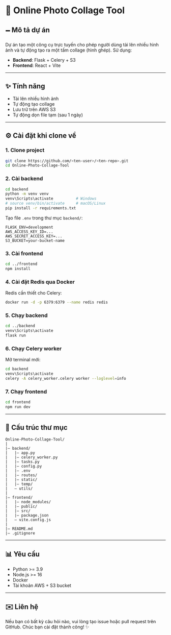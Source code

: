 # 📸 Online Photo Collage Tool

## 🗕️ Mô tả dự án

Dự án tạo một công cụ trực tuyến cho phép người dùng tải lên nhiều hình ảnh và tự động tạo ra một tấm collage (hình ghép). Sử dụng:

* **Backend**: Flask + Celery + S3
* **Frontend**: React + Vite

---

## ✨ Tính năng

* Tải lên nhiều hình ảnh
* Tự động tạo collage
* Lưu trữ trên AWS S3
* Tự động dọn file tạm (sau 1 ngày)

---

## ⚙️ Cài đặt khi clone về

### 1. Clone project

```bash
git clone https://github.com/<ten-user>/<ten-repo>.git
cd Online-Photo-Collage-Tool
```

### 2. Cài backend

```bash
cd backend
python -m venv venv
venv\Scripts\activate          # Windows
# source venv/bin/activate     # macOS/Linux
pip install -r requirements.txt
```

Tạo file `.env` trong thư mục `backend/`:

```env
FLASK_ENV=development
AWS_ACCESS_KEY_ID=...
AWS_SECRET_ACCESS_KEY=...
S3_BUCKET=your-bucket-name
```

### 3. Cài frontend

```bash
cd ../frontend
npm install
```

### 4. Cài đặt Redis qua Docker

Redis cần thiết cho Celery:

```bash
docker run -d -p 6379:6379 --name redis redis
```


### 5. Chạy backend

```bash
cd ../backend
venv\Scripts\activate
flask run
```

### 6. Chạy Celery worker

Mở terminal mới:

```bash
cd backend
venv\Scripts\activate
celery -A celery_worker.celery worker --loglevel=info
```

### 7. Chạy frontend

```bash
cd frontend
npm run dev
```

---

## 📁 Cấu trúc thư mục

```
Online-Photo-Collage-Tool/
|
|— backend/
|   |— app.py
|   |— celery_worker.py
|   |— tasks.py
|   |— config.py
|   |— .env
|   |— routes/
|   |— static/
|   |— temp/
|   — utils/
|
|— frontend/
|   |— node_modules/
|   |— public/
|   |— src/
|   |— package.json
|   — vite.config.js
|
|— README.md
|— .gitignore
```

---

## 📊 Yêu cầu

* Python >= 3.9
* Node.js >= 16
* Docker 
* Tài khoản AWS + S3 bucket

---



## ✉️ Liên hệ

Nếu bạn có bất kỳ câu hỏi nào, vui lòng tạo issue hoặc pull request trên GitHub. Chúc bạn cài đặt thành công! ✨
